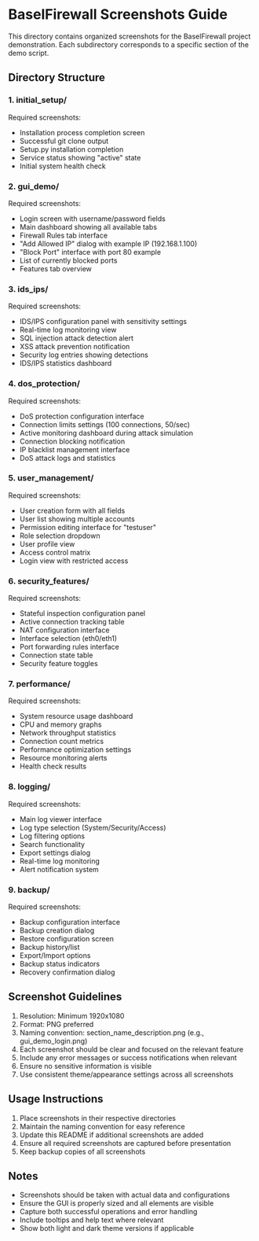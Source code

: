 # BaselFirewall Screenshots Guide

This directory contains organized screenshots for the BaselFirewall project demonstration. Each subdirectory corresponds to a specific section of the demo script.

## Directory Structure

### 1. initial_setup/
Required screenshots:
- Installation process completion screen
- Successful git clone output
- Setup.py installation completion
- Service status showing "active" state
- Initial system health check

### 2. gui_demo/
Required screenshots:
- Login screen with username/password fields
- Main dashboard showing all available tabs
- Firewall Rules tab interface
- "Add Allowed IP" dialog with example IP (192.168.1.100)
- "Block Port" interface with port 80 example
- List of currently blocked ports
- Features tab overview

### 3. ids_ips/
Required screenshots:
- IDS/IPS configuration panel with sensitivity settings
- Real-time log monitoring view
- SQL injection attack detection alert
- XSS attack prevention notification
- Security log entries showing detections
- IDS/IPS statistics dashboard

### 4. dos_protection/
Required screenshots:
- DoS protection configuration interface
- Connection limits settings (100 connections, 50/sec)
- Active monitoring dashboard during attack simulation
- Connection blocking notification
- IP blacklist management interface
- DoS attack logs and statistics

### 5. user_management/
Required screenshots:
- User creation form with all fields
- User list showing multiple accounts
- Permission editing interface for "testuser"
- Role selection dropdown
- User profile view
- Access control matrix
- Login view with restricted access

### 6. security_features/
Required screenshots:
- Stateful inspection configuration panel
- Active connection tracking table
- NAT configuration interface
- Interface selection (eth0/eth1)
- Port forwarding rules interface
- Connection state table
- Security feature toggles

### 7. performance/
Required screenshots:
- System resource usage dashboard
- CPU and memory graphs
- Network throughput statistics
- Connection count metrics
- Performance optimization settings
- Resource monitoring alerts
- Health check results

### 8. logging/
Required screenshots:
- Main log viewer interface
- Log type selection (System/Security/Access)
- Log filtering options
- Search functionality
- Export settings dialog
- Real-time log monitoring
- Alert notification system

### 9. backup/
Required screenshots:
- Backup configuration interface
- Backup creation dialog
- Restore configuration screen
- Backup history/list
- Export/Import options
- Backup status indicators
- Recovery confirmation dialog

## Screenshot Guidelines

1. Resolution: Minimum 1920x1080
2. Format: PNG preferred
3. Naming convention: section_name_description.png (e.g., gui_demo_login.png)
4. Each screenshot should be clear and focused on the relevant feature
5. Include any error messages or success notifications when relevant
6. Ensure no sensitive information is visible
7. Use consistent theme/appearance settings across all screenshots

## Usage Instructions

1. Place screenshots in their respective directories
2. Maintain the naming convention for easy reference
3. Update this README if additional screenshots are added
4. Ensure all required screenshots are captured before presentation
5. Keep backup copies of all screenshots

## Notes

- Screenshots should be taken with actual data and configurations
- Ensure the GUI is properly sized and all elements are visible
- Capture both successful operations and error handling
- Include tooltips and help text where relevant
- Show both light and dark theme versions if applicable 